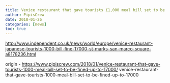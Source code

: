 ```yaml
---
title: Venice restaurant that gave tourists £1,000 meal bill set to be fined up to £17,000
author: PipisCrew
date: 2018-01-26
categories: [news]
toc: true
---
```


http://www.independent.co.uk/news/world/europe/venice-restaurant-japanese-tourists-1000-bill-fine-17000-st-marks-san-marco-square-a8178236.html

origin - https://www.pipiscrew.com/2018/01/venice-restaurant-that-gave-tourists-1000-meal-bill-set-to-be-fined-up-to-17000/ venice-restaurant-that-gave-tourists-1000-meal-bill-set-to-be-fined-up-to-17000